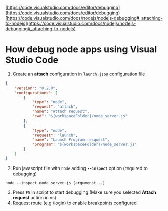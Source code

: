 [https://code.visualstudio.com/docs/editor/debugging](https://code.visualstudio.com/docs/editor/debugging)
[https://code.visualstudio.com/docs/nodejs/nodejs-debugging#_attaching-to-nodejs](https://code.visualstudio.com/docs/nodejs/nodejs-debugging#_attaching-to-nodejs)
# How debug node apps using Visual Studio Code

1. Create an **attach** configuration in `launch.json` configuration file

```json
{
    "version": "0.2.0",
    "configurations": [
        {
            "type": "node",
            "request": "attach",
            "name": "Attach request",
            "cwd": "${workspaceFolder}/node_server.js"
        },
        {
            "type": "node",
            "request": "launch",
            "name": "Launch Program resquest",
            "program": "${workspaceFolder}/node_server.js"
        }
    ]
}
```
2. Run javascript file witn `node` adding **`--inspect`** option (required to debugging)

```console
node --inspect node_server.js [argumenst...]
```
3. Press `F5` in script to start debugging (Make sure you selected **Attach request** action in vs)
4. Request route (e.g /login) to enable breakpoints configured
